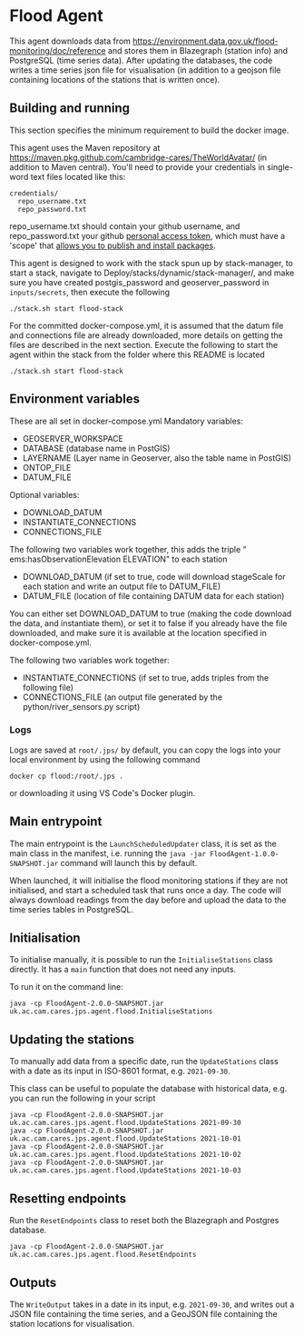 # Flood Agent
This agent downloads data from https://environment.data.gov.uk/flood-monitoring/doc/reference and stores them in Blazegraph (station info) and PostgreSQL (time series data). After updating the databases, the code writes a time series json file for visualisation (in addition to a geojson file containing locations of the stations that is written once).

## Building and running
This section specifies the minimum requirement to build the docker image. 

This agent uses the Maven repository at https://maven.pkg.github.com/cambridge-cares/TheWorldAvatar/ (in addition to Maven central).
You'll need to provide your credentials in single-word text files located like this:
```
credentials/
  repo_username.txt
  repo_password.txt
```

repo_username.txt should contain your github username, and repo_password.txt your github [personal access token](https://docs.github.com/en/github/authenticating-to-github/creating-a-personal-access-token), which must have a 'scope' that [allows you to publish and install packages](https://docs.github.com/en/packages/working-with-a-github-packages-registry/working-with-the-apache-maven-registry#authenticating-to-github-packages).

This agent is designed to work with the stack spun up by stack-manager, to start a stack, navigate to Deploy/stacks/dynamic/stack-manager/, and make sure you have created postgis_password and geoserver_password in `inputs/secrets`, then execute the following
```
./stack.sh start flood-stack
```

For the committed docker-compose.yml, it is assumed that the datum file and connections file are already downloaded, more details on getting the files are described in the next section.
Execute the following to start the agent within the stack from the folder where this README is located
```
./stack.sh start flood-stack
```

## Environment variables
These are all set in docker-compose.yml
Mandatory variables:
- GEOSERVER_WORKSPACE
- DATABASE (database name in PostGIS)
- LAYERNAME (Layer name in Geoserver, also the table name in PostGIS)
- ONTOP_FILE
- DATUM_FILE

Optional variables:
- DOWNLOAD_DATUM
- INSTANTIATE_CONNECTIONS
- CONNECTIONS_FILE

The following two variables work together, this adds the triple "<station> ems:hasObservationElevation ELEVATION" to each station
- DOWNLOAD_DATUM (if set to true, code will download stageScale for each station and write an output file to DATUM_FILE)
- DATUM_FILE (location of file containing DATUM data for each station)

You can either set DOWNLOAD_DATUM to true (making the code download the data, and instantiate them), or set it to false if you already have the file downloaded, and make sure it is available at the location specified in docker-compose.yml.

The following two variables work together:
- INSTANTIATE_CONNECTIONS (if set to true, adds triples <station1> <hasDownstreamStation> <station2> from the following file)
- CONNECTIONS_FILE (an output file generated by the python/river_sensors.py script)

### Logs
Logs are saved at `root/.jps/` by default, you can copy the logs into your local environment by using the following command
```
docker cp flood:/root/.jps .
```
or downloading it using VS Code's Docker plugin.

## Main entrypoint
The main entrypoint is the `LaunchScheduledUpdater` class, it is set as the main class in the manifest, i.e. running the `java -jar FloodAgent-1.0.0-SNAPSHOT.jar` command will launch this by default.

When launched, it will initialise the flood monitoring stations if they are not initialised, and start a scheduled task that runs once a day. The code will always download readings from the day before and upload the data to the time series tables in PostgreSQL.

## Initialisation
To initialise manually, it is possible to run the `InitialiseStations` class directly. It has a `main` function that does not need any inputs.

To run it on the command line:
```
java -cp FloodAgent-2.0.0-SNAPSHOT.jar uk.ac.cam.cares.jps.agent.flood.InitialiseStations
```

## Updating the stations
To manually add data from a specific date, run the `UpdateStations` class with a date as its input in ISO-8601 format, e.g. `2021-09-30`.

This class can be useful to populate the database with historical data, e.g. you can run the following in your script
```
java -cp FloodAgent-2.0.0-SNAPSHOT.jar uk.ac.cam.cares.jps.agent.flood.UpdateStations 2021-09-30
java -cp FloodAgent-2.0.0-SNAPSHOT.jar uk.ac.cam.cares.jps.agent.flood.UpdateStations 2021-10-01
java -cp FloodAgent-2.0.0-SNAPSHOT.jar uk.ac.cam.cares.jps.agent.flood.UpdateStations 2021-10-02
java -cp FloodAgent-2.0.0-SNAPSHOT.jar uk.ac.cam.cares.jps.agent.flood.UpdateStations 2021-10-03
```

## Resetting endpoints
Run the `ResetEndpoints` class to reset both the Blazegraph and Postgres database.
```
java -cp FloodAgent-2.0.0-SNAPSHOT.jar uk.ac.cam.cares.jps.agent.flood.ResetEndpoints
```

## Outputs
The `WriteOutput` takes in a date in its input, e.g. `2021-09-30`, and writes out a JSON file containing the time series, and a GeoJSON file containing the station locations for visualisation.

